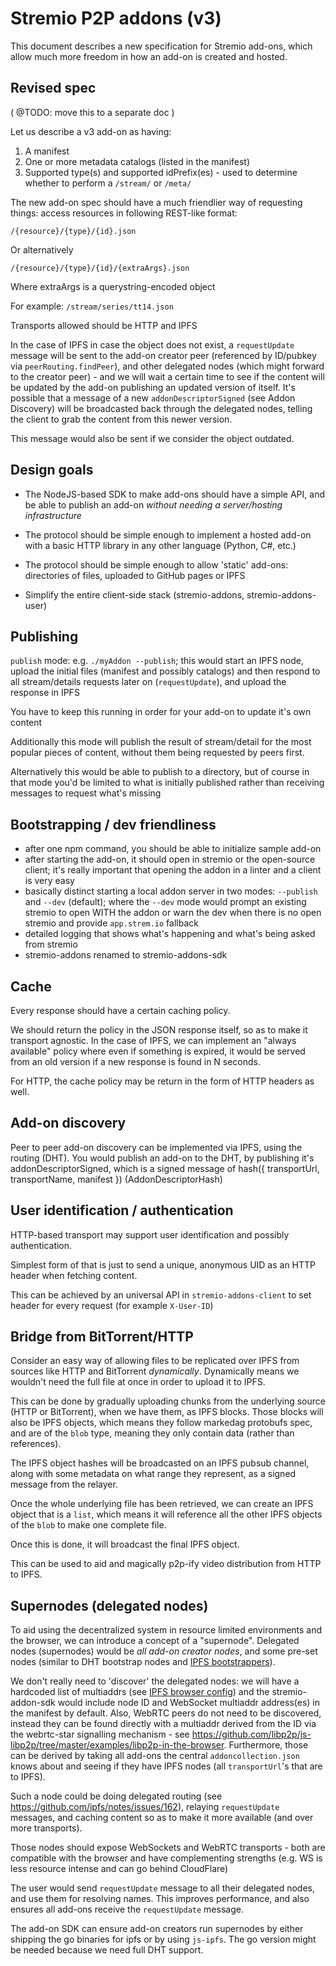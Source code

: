 # Stremio P2P addons (v3)

This document describes a new specification for Stremio add-ons, which allow much more freedom in how an add-on is created and hosted.

## Revised spec

( @TODO: move this to a separate doc )

Let us describe a v3 add-on as having:

1. A manifest
2. One or more metadata catalogs (listed in the manifest)
3. Supported type(s) and supported idPrefix(es) - used to determine whether to perform a `/stream/` or `/meta/`

The new add-on spec should have a much friendlier way of requesting things: access resources in following REST-like format:

```
/{resource}/{type}/{id}.json
```

Or alternatively

```
/{resource}/{type}/{id}/{extraArgs}.json
```

Where extraArgs is a querystring-encoded object

For example: ```/stream/series/tt14.json```

Transports allowed should be HTTP and IPFS

In the case of IPFS in case the object does not exist, a `requestUpdate` message will be sent to the add-on creator peer (referenced by ID/pubkey via `peerRouting.findPeer`), and other delegated nodes (which might forward to the creator peer) - and we will wait a certain time to see if the content will be updated by the add-on publishing an updated version of itself. It's possible that a message of a new `addonDescriptorSigned` (see Addon Discovery) will be broadcasted back through the delegated nodes, telling the client to grab the content from this newer version.

This message would also be sent if we consider the object outdated.



## Design goals

* The NodeJS-based SDK to make add-ons should have a simple API, and be able to publish an add-on *without needing a server/hosting infrastructure*

* The protocol should be simple enough to implement a hosted add-on with a basic HTTP library in any other language (Python, C#, etc.)

* The protocol should be simple enough to allow 'static' add-ons: directories of files, uploaded to GitHub pages or IPFS

* Simplify the entire client-side stack (stremio-addons, stremio-addons-user)


## Publishing

`publish` mode: e.g. `./myAddon --publish`; this would start an IPFS node, upload the initial files (manifest and possibly catalogs) and then respond to all stream/details requests later on (`requestUpdate`), and upload the response in IPFS

You have to keep this running in order for your add-on to update it's own content

Additionally this mode will publish the result of stream/detail for the most popular pieces of content, without them being requested by peers first.

Alternatively this would be able to publish to a directory, but of course in that mode you'd be limited to what is initially published rather than receiving messages to request what's missing


## Bootstrapping / dev friendliness

* after one npm command, you should be able to initialize sample add-on
* after starting the add-on, it should open in stremio or the open-source client; it's really important that opening the addon in a linter and a client is very easy
* basically distinct starting a local addon server in two modes: ``--publish`` and ``--dev`` (default); where the ``--dev`` mode would prompt an existing stremio to open WITH the addon or warn the dev when there is no open stremio and provide `app.strem.io` fallback
* detailed logging that shows what's happening and what's being asked from stremio
* stremio-addons renamed to stremio-addons-sdk

## Cache 

Every response should have a certain caching policy.

We should return the policy in the JSON response itself, so as to make it transport agnostic. 
In the case of IPFS, we can implement an "always available" policy where even if something is expired, it would be served from an old version if a new response is found in N seconds.

For HTTP, the cache policy may be return in the form of HTTP headers as well.

## Add-on discovery

Peer to peer add-on discovery can be implemented via IPFS, using the routing (DHT). You would publish an add-on to the DHT, by publishing it's addonDescriptorSigned, which is a signed message of hash({ transportUrl, transportName, manifest }) (AddonDescriptorHash)

## User identification / authentication

HTTP-based transport may support user identification and possibly authentication.

Simplest form of that is just to send a unique, anonymous UID as an HTTP header when fetching content.

This can be achieved by an universal API in `stremio-addons-client` to set header for every request (for example `X-User-ID`)

## Bridge from BitTorrent/HTTP

Consider an easy way of allowing files to be replicated over IPFS from sources like HTTP and BitTorrent *dynamically*. Dynamically means we wouldn't need the full file at once in order to upload it to IPFS.

This can be done by gradually uploading chunks from the underlying source (HTTP or BitTorrent), when we have them, as IPFS blocks. Those blocks will also be IPFS objects, which means they follow markedag protobufs spec, and are of the `blob` type, meaning they only contain data (rather than references).

The IPFS object hashes will be broadcasted on an IPFS pubsub channel, along with some metadata on what range they represent, as a signed message from the relayer.

Once the whole underlying file has been retrieved, we can create an IPFS object that is a `list`, which means it will reference all the other IPFS objects of the `blob` to make one complete file.

Once this is done, it will broadcast the final IPFS object.

This can be used to aid and magically p2p-ify video distribution from HTTP to IPFS.


## Supernodes (delegated nodes)

To aid using the decentralized system in resource limited environments and the browser, we can introduce a concept of a "supernode". Delegated nodes (supernodes) would be *all add-on creator nodes*, and some pre-set nodes (similar to DHT bootstrap nodes and [IPFS bootstrappers](https://github.com/libp2p/js-libp2p/blob/b871bb0a1ab400d76aa6808ed26fc905f64bc515/examples/libp2p-in-the-browser/1/src/browser-bundle.js#L13)).

We don't really need to 'discover' the delegated nodes: we will have a hardcoded list of multiaddrs (see [IPFS browser config](https://github.com/ipfs/js-ipfs/blob/master/src/core/runtime/config-browser.json)) and the stremio-addon-sdk would include node ID and WebSocket multiaddr address(es) in the manifest by default. Also, WebRTC peers do not need to be discovered, instead they can be found directly with a multiaddr derived from the ID via the webrtc-star signalling mechanism - see https://github.com/libp2p/js-libp2p/tree/master/examples/libp2p-in-the-browser. Furthermore, those can be derived by taking all add-ons the central `addoncollection.json` knows about and seeing if they have IPFS nodes (all `transportUrl`'s that are to IPFS).

Such a node could be doing delegated routing (see https://github.com/ipfs/notes/issues/162), relaying `requestUpdate` messages, and caching content so as to make it more available (and over more transports).

Those nodes should expose WebSockets and WebRTC transports - both are compatible with the browser and have complementing strengths (e.g. WS is less resource intense and can go behind CloudFlare)

The user would send `requestUpdate` message to all their delegated nodes, and use them for resolving names. This improves performance, and also ensures all add-ons receive the `requestUpdate` message.

The add-on SDK can ensure add-on creators run supernodes by either shipping the go binaries for ipfs or by using `js-ipfs`. The go version might be needed because we need full DHT support.